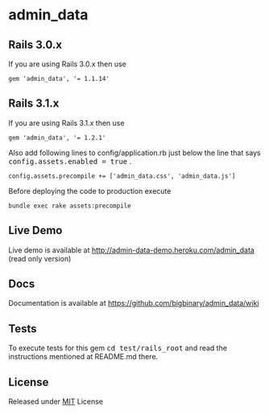 # admin_data

## Rails 3.0.x

If you are using Rails 3.0.x then use

    gem 'admin_data', '= 1.1.14'

## Rails 3.1.x

If you are using Rails 3.1.x then use

    gem 'admin_data', '= 1.2.1'

Also add following lines to config/application.rb just below the line that says <tt>config.assets.enabled = true</tt> .

    config.assets.precompile += ['admin_data.css', 'admin_data.js']

Before deploying the code to production execute

    bundle exec rake assets:precompile

## Live Demo

Live demo is available at http://admin-data-demo.heroku.com/admin_data (read only version)

## Docs

Documentation is available at https://github.com/bigbinary/admin_data/wiki

## Tests

To execute tests for this gem <tt>cd test/rails_root</tt> and read the instructions mentioned at README.md there.

## License

Released under [MIT](http://github.com/jquery/jquery/blob/master/MIT-LICENSE.txt) License
